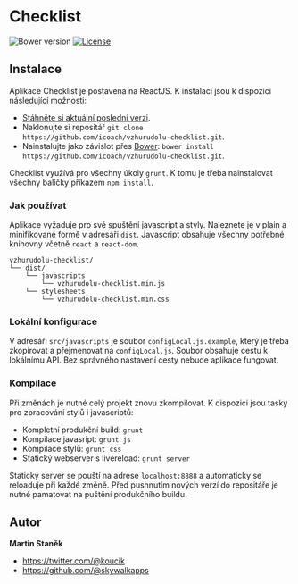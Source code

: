 # Checklist
![Bower version](https://img.shields.io/bower/v/bootstrap.svg?style=flat)
[![License](https://img.shields.io/badge/license-MIT-brightgreen.svg?style=flat)](LICENSE)

## Instalace

Aplikace Checklist je postavena na ReactJS. K instalaci jsou k dispozici následující možnosti:

- [Stáhněte si aktuální poslední verzi](https://github.com/icoach/vzhurudolu-checklist/archive/master.zip).
- Naklonujte si repositář `git clone https://github.com/icoach/vzhurudolu-checklist.git`.
- Nainstalujte jako závislot přes [Bower](http://bower.io): `bower install https://github.com/icoach/vzhurudolu-checklist.git`.

Checklist využívá pro všechny úkoly `grunt`. K tomu je třeba nainstalovat všechny balíčky příkazem `npm install`.

### Jak používat

Aplikace vyžaduje pro své spuštění javascript a styly. Naleznete je v plain a minifikované formě v adresáři `dist`. Javascript obsahuje všechny potřebné knihovny včetně `react` a `react-dom`.

```
vzhurudolu-checklist/
└── dist/
    └── javascripts
        └── vzhurudolu-checklist.min.js
    └── stylesheets
        └── vzhurudolu-checklist.min.css
```

### Lokální konfigurace

V adresáři `src/javascripts` je soubor `configLocal.js.example`, který je třeba zkopírovat a přejmenovat na `configLocal.js`. Soubor obsahuje cestu k lokálnímu API. Bez správného nastavení cesty nebude aplikace fungovat.

### Kompilace

Při změnách je nutné celý projekt znovu zkompilovat. K dispozici jsou tasky pro zpracování stylů i javascriptů:

- Kompletní produkční build: `grunt`
- Kompilace javasript: `grunt js`
- Kompilace stylů: `grunt css`
- Statický webserver s livereload: `grunt server`

Statický server se pouští na adrese `localhost:8888` a automaticky se reloaduje při každé změně. Před pushnutím nových verzí do repositáře je nutné pamatovat na puštění produkčního buildu.


## Autor

**Martin Staněk**

- <https://twitter.com/@koucik>
- <https://github.com/@skywalkapps>
